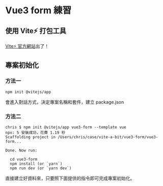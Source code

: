 # Vue3 form 練習

## 使用 Vite⚡ 打包工具

[Vite⚡ 官方網站](https://vitejs.dev/)出了！

## 專案初始化

### 方法一

```shell
npm init @vitejs/app
```

會進入對話方式，決定專案名稱和套件，建立 package.json

### 方法二

```shell
chris $ npm init @vitejs/app vue3-form --template vue
npx: 5 安裝成功，花費 1.19 秒
Scaffolding project in /Users/chris/case/vite-a-bit/vue3-form/vue3-form...

Done. Now run:

  cd vue3-form
  npm install (or `yarn`)
  npm run dev (or `yarn dev`)
```

直接建立好資料來，只要照下面提供的指令即可完成專案初始化。
